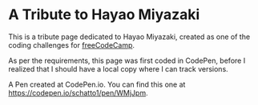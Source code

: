 # A Tribute to Hayao Miyazaki

This is a tribute page dedicated to Hayao Miyazaki, created as one of the coding challenges for [freeCodeCamp](https://www.freecodecamp.org/).

As per the requirements, this page was first coded in CodePen, before I realized that I should have a local copy where I can track versions. 

A Pen created at CodePen.io. You can find this one at https://codepen.io/schatto1/pen/WMjJpm.

 